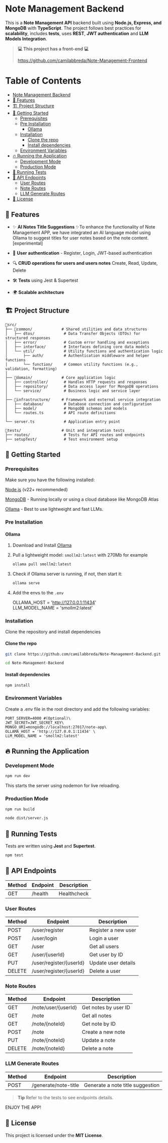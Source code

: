 # Note Management Backend

This is a **Note Management API** backend built using **Node.js, Express, and MongoDB** with **TypeScript**. The project follows best practices for **scalability**, includes **tests**, uses **REST**, **JWT authentication** and **LLM Models Integration**.

> **💻 This project has a front-end 💻**
>
> https://github.com/camilabbreda/Note-Management-Frontend

# Table of Contents

- [Note Management Backend](#note-management-backend)
- [📌 Features](#-features)
- [🏗 Project Structure](#-project-structure)
- [🚀 Getting Started](#-getting-started)
  - [Prerequisites](#prerequisites)
  - [Pre Installation](#pre-installation)
    - [Ollama](#ollama)
  - [Installation](#installation)
    - [Clone the repo](#clone-the-repo)
    - [Install dependencies](#install-dependencies)
  - [Environment Variables](#environment-variables)
- [🔥 Running the Application](#-running-the-application)
  - [Development Mode](#development-mode)
  - [Production Mode](#production-mode)
- [🧪 Running Tests](#-running-tests)
- [📜 API Endpoints](#-api-endpoints)
  - [User Routes](#user-routes)
  - [Note Routes](#note-routes)
  - [LLM Generate Routes](#llm-generate-routes)
- [📝 License](#-license)

## 📌 Features

- ✨ **AI Notes Title Suggestions** ✨To enhance the functionality of Note Management APP, we have integrated an AI language model using Ollama to suggest titles for user notes based on the note content. [experimental]

- 🔑 **User authentication** - Register, Login, JWT-based authentication
- 🔍 **CRUD operations for users and users notes** Create, Read, Update, Delete
- 🛠️ **Tests** using Jest & Supertest
- 🌍 **Scalable architecture**

## 🏗 Project Structure

```
📂src/
├── 📂common/             # Shared utilities and data structures
│   ├── dtos/             # Data Transfer Objects (DTOs) for structured responses
│   ├── error/            # Custom error handling and exceptions
│   ├── interface/        # Interfaces defining core data models
│   └── util/             # Utility functions and authentication logic
│       ├── auth/         # Authentication middleware and helper functions
│       └── function/     # Common utility functions (e.g., validation, formatting)
│
├── 📂domain/             # Core application logic
│   ├── controller/       # Handles HTTP requests and responses
│   ├── repository/       # Data access layer for MongoDB operations
│   └── service/          # Business logic and service layer
│
├── 📂infrastructure/     # Framework and external service integration
│   ├── database/         # Database connection and configuration
│   ├── model/            # MongoDB schemas and models
│   └── routes.ts         # API route definitions
│
└── server.ts             # Application entry point

📂tests/                  # Unit and integration tests
├── routes/               # Tests for API routes and endpoints
├── setupTest/            # Test environment setup
```

## 🚀 Getting Started

### Prerequisites

Make sure you have the following installed:

[Node.js](https://nodejs.org/) (v22+ recommended)

[MongoDB](https://www.mongodb.com/) - Running locally or using a cloud database like MongoDB Atlas

[Ollama](https://ollama.com/) - Best to use lightweight and fast LLMs.

### Pre Installation

#### Ollama

1. Download and Install [Ollama](https://ollama.com/)
2. Pull a lightweight model:
   `smollm2:latest` with 270Mb for example

   ```sh
   ollama pull smollm2:latest
   ```

3. Check if Ollama server is running, if not, then start it:

   ```sh
   ollama serve
   ```

4. Add the envs to the `.env`

   OLLAMA_HOST = 'http://127.0.0.1:11434' \
   LLM_MODEL_NAME = 'smollm2:latest'

### Installation

Clone the repository and install dependencies

#### Clone the repo

```sh
git clone https://github.com/camilabbreda/Note-Management-Backend.git

cd Note-Management-Backend
```

#### Install dependencies

```sh
npm install
```

### Environment Variables

Create a .env file in the root directory and add the following variables:

```env
PORT_SERVER=4000 #(Optional)\
JWT_SECRET=JWT_SECRET_KEY\
MONGO_URI=mongodb://localhost:27017/note-app\
OLLAMA_HOST = 'http://127.0.0.1:11434' \
LLM_MODEL_NAME = 'smollm2:latest'
```

## 🔥 Running the Application

### Development Mode

```sh
npm run dev
```

This starts the server using nodemon for live reloading.

### Production Mode

```sh
npm run build

node dist/server.js
```

## 🧪 Running Tests

Tests are written using **Jest** and **Supertest**.

```sh
npm test
```

## 📜 API Endpoints

| Method | Endpoint | Description |
| ------ | -------- | ----------- |
| GET    | /health  | Healthcheck |

### User Routes

| Method | Endpoint                | Description         |
| ------ | ----------------------- | ------------------- |
| POST   | /user/register          | Register a new user |
| POST   | /user/login             | Login a user        |
| GET    | /user                   | Get all users       |
| GET    | /user/{userId}          | Get user by ID      |
| PUT    | /user/register/{userId} | Update user details |
| DELETE | /user/register/{userId} | Delete a user       |

### Note Routes

| Method | Endpoint            | Description          |
| ------ | ------------------- | -------------------- |
| GET    | /note/user/{userId} | Get notes by user ID |
| GET    | /note               | Get all notes        |
| GET    | /note/{noteId}      | Get note by ID       |
| POST   | /note               | Create a new note    |
| PUT    | /note/{noteId}      | Update a note        |
| DELETE | /note/{noteId}      | Delete a note        |

### LLM Generate Routes

| Method | Endpoint             | Description                      |
| ------ | -------------------- | -------------------------------- |
| POST   | /generate/note-title | Generate a note title suggestion |

> **Tip**
> Refer to the tests to see endpoints details.

ENJOY THE APP!

## 📝 License

This project is licensed under the **MIT License**.
